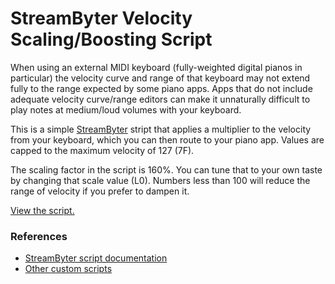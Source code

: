 # StreamByter Velocity Scaling/Boosting Script

When using an external MIDI keyboard (fully-weighted digital pianos in particular) the velocity curve and range of that keyboard may not extend fully to the range expected by some piano apps. Apps that do not include adequate velocity curve/range editors can make it unnaturally difficult to play notes at medium/loud volumes with your keyboard.

This is a simple [StreamByter](https://audeonic.com/streambyter/) stript that applies a multiplier to the velocity from your keyboard, which you can then route to your piano app. Values are capped to the maximum velocity of 127 (7F).

The scaling factor in the script is 160%. You can tune that to your own taste by changing that scale value (L0). Numbers less than 100 will reduce the range of velocity if you prefer to dampen it.

[View the script.](./StreamByter-VelocityBoost.txt)

### References

* [StreamByter script documentation](https://audeonic.boards.net/board/14/university)
* [Other custom scripts](https://audeonic.boards.net/board/12/boutique)
